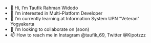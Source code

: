 - 👋 Hi, I’m Taufik Rahman Widodo
- 👀 I’m interested in Multi-Platform Developer
- 🌱 I’m currently learning at Information System UPN "Veteran" Yogyakarta
- 💞️ I’m looking to collaborate on (soon)
- 📫 How to reach me in Instagram @taufik_69, Twitter @Kipotzzz

<!---
Taufikrw/Taufikrw is a ✨ special ✨ repository because its `README.md` (this file) appears on your GitHub profile.
You can click the Preview link to take a look at your changes.
--->
